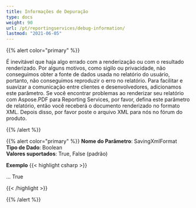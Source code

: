 ```yaml
---
title: Informações de Depuração
type: docs
weight: 90
url: /pt/reportingservices/debug-information/
lastmod: "2021-06-05"
---
```


{{% alert color="primary" %}}

É inevitável que haja algo errado com a renderização ou com o resultado renderizado. Por alguns motivos, como sigilo ou privacidade, não conseguimos obter a fonte de dados usada no relatório do usuário, portanto, não conseguimos reproduzir o erro no relatório. Para facilitar e suavizar a comunicação entre clientes e desenvolvedores, adicionamos este parâmetro. Se você encontrar problemas ao renderizar seu relatório com Aspose.PDF para Reporting Services, por favor, defina este parâmetro de relatório, então você receberá o documento renderizado no formato XML. Depois disso, por favor poste o arquivo XML para nós no fórum do produto.

{{% /alert %}}

{{% alert color="primary" %}}
**Nome do Parâmetro**: SavingXmlFormat  
**Tipo de Dado**: Boolean  
**Valores suportados**: True, False (padrão)  

**Exemplo**
{{< highlight csharp >}}

<Render>
...

<Extension Name="APPDF" Type=" Aspose.PDF.ReportingServices.Renderer,Aspose.PDF.ReportingServices">

<Configuration>
<SavingXmlFormat > True </SavingXmlFormat>
</Configuration>
</Extension>
</Render>

{{< /highlight >}}

{{% /alert %}}
```